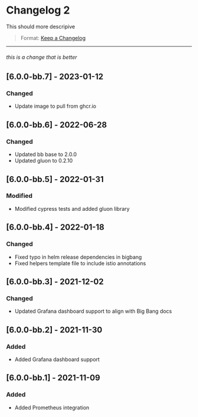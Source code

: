 # Changelog 2 

This should more descripive

> Format: [Keep a Changelog](https://keepachangelog.com/en/1.0.0/)

---
###### this is a change that is better

## [6.0.0-bb.7] - 2023-01-12
### Changed
- Update image to pull from ghcr.io

## [6.0.0-bb.6] - 2022-06-28
### Changed
- Updated bb base to 2.0.0
- Updated gluon to 0.2.10

## [6.0.0-bb.5] - 2022-01-31
### Modified
- Modified cypress tests and added gluon library

## [6.0.0-bb.4] - 2022-01-18
### Changed
- Fixed typo in helm release dependencies in bigbang
- Fixed helpers template file to include istio annotations

## [6.0.0-bb.3] - 2021-12-02
### Changed
- Updated Grafana dashboard support to align with Big Bang docs

## [6.0.0-bb.2] - 2021-11-30
### Added
- Added Grafana dashboard support

## [6.0.0-bb.1] - 2021-11-09
### Added
- Added Prometheus integration
